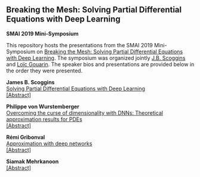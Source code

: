 ## Breaking the Mesh: Solving Partial Differential Equations with Deep Learning
**SMAI 2019 Mini-Symposium**

This repository hosts the presentations from the SMAI 2019 Mini-Symposium on [Breaking the Mesh: Solving Partial Differential Equations with Deep Learning](http://smai.emath.fr/smai2019/programme_detaille.php).  The symposium was organized jointly [J.B. Scoggins](www.jbscoggins.com) and [Loïc Gouarin](https://github.com/gouarin).  The speaker bios and presentations are provided below in the order they were presented.

**James B. Scoggins** 
<br>[Solving Partial Differential Equations with Deep Learning](https://github.com/jbscoggi/smai-2019/raw/master/presentations/smai_2019_scoggins.pdf) 
<br>[[Abstract]](https://github.com/jbscoggi/smai-2019/raw/master/abstracts/scoggins.pdf)

**Philippe von Wurstemberger**
<br>[Overcoming the curse of dimensionality with DNNs: Theoretical approximation results for PDEs](https://github.com/jbscoggi/smai-2019/raw/master/presentations/smai_2019_vonwurstemberger.pdf) 
<br>[[Abstract]](https://github.com/jbscoggi/smai-2019/raw/master/abstracts/von_wurstemberger.pdf)

**Rémi Gribonval**
<br>[Approximation with deep networks](https://github.com/jbscoggi/smai-2019/raw/master/presentations/smai_2019_gribonval.pdf) 
<br>[[Abstract]](https://github.com/jbscoggi/smai-2019/raw/master/abstracts/gribonval.pdf)

**Siamak Mehrkanoon**
<br>[[Abstract]](https://github.com/jbscoggi/smai-2019/raw/master/abstracts/mehrkanoon.pdf)



